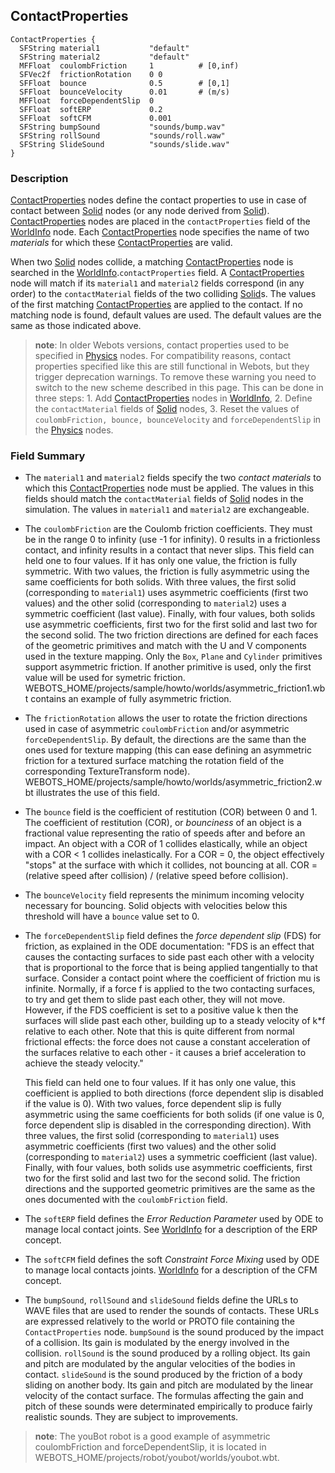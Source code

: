 ## ContactProperties

```
ContactProperties {
  SFString material1           "default"
  SFString material2           "default"
  MFFloat  coulombFriction     1          # [0,inf)
  SFVec2f  frictionRotation    0 0
  SFFloat  bounce              0.5        # [0,1]
  SFFloat  bounceVelocity      0.01       # (m/s)
  MFFloat  forceDependentSlip  0
  SFFloat  softERP             0.2
  SFFloat  softCFM             0.001
  SFString bumpSound           "sounds/bump.wav"
  SFString rollSound           "sounds/roll.waw"
  SFString SlideSound          "sounds/slide.wav"
}
```

### Description

[ContactProperties](#contactproperties) nodes define the contact properties to
use in case of contact between [Solid](solid.md) nodes (or any node derived from
[Solid](solid.md)). [ContactProperties](#contactproperties) nodes are placed in
the `contactProperties` field of the [WorldInfo](worldinfo.md) node. Each
[ContactProperties](#contactproperties) node specifies the name of two
*materials* for which these [ContactProperties](#contactproperties) are valid.

When two [Solid](solid.md) nodes collide, a matching
[ContactProperties](#contactproperties) node is searched in the
[WorldInfo](worldinfo.md).`contactProperties` field. A
[ContactProperties](#contactproperties) node will match if its `material1` and
`material2` fields correspond (in any order) to the `contactMaterial` fields
of the two colliding [Solid](solid.md)s. The values of the first matching
[ContactProperties](#contactproperties) are applied to the contact. If no
matching node is found, default values are used. The default values are the same
as those indicated above.

> **note**:
In older Webots versions, contact properties used to be specified in
[Physics](physics.md) nodes. For compatibility reasons, contact properties
specified like this are still functional in Webots, but they trigger deprecation
warnings. To remove these warning you need to switch to the new scheme described
in this page. This can be done in three steps: 1. Add
[ContactProperties](#contactproperties) nodes in [WorldInfo](worldinfo.md), 2.
Define the `contactMaterial` fields of [Solid](solid.md) nodes, 3. Reset the
values of `coulombFriction, bounce, bounceVelocity` and `forceDependentSlip` in
the [Physics](physics.md) nodes.

### Field Summary

- The `material1` and `material2` fields specify the two *contact materials* to
which this [ContactProperties](#contactproperties) node must be applied. The
values in this fields should match the `contactMaterial` fields of
[Solid](solid.md) nodes in the simulation. The values in `material1` and
`material2` are exchangeable.

- The `coulombFriction` are the Coulomb friction coefficients. They must be in the
range 0 to infinity (use -1 for infinity). 0 results in a frictionless contact,
and infinity results in a contact that never slips. This field can held one to
four values. If it has only one value, the friction is fully symmetric. With two
values, the friction is fully asymmetric using the same coefficients for both
solids. With three values, the first solid (corresponding to `material1`) uses
asymmetric coefficients (first two values) and the other solid (corresponding to
`material2`) uses a symmetric coefficient (last value). Finally, with four
values, both solids use asymmetric coefficients, first two for the first solid
and last two for the second solid. The two friction directions are defined for
each faces of the geometric primitives and match with the U and V components
used in the texture mapping. Only the `Box`, `Plane` and `Cylinder` primitives
support asymmetric friction. If another primitive is used, only the first value
will be used for symetric friction.
WEBOTS\_HOME/projects/sample/howto/worlds/asymmetric\_friction1.wbt contains an
example of fully asymmetric friction.

- The `frictionRotation` allows the user to rotate the friction directions used in
case of asymmetric `coulombFriction` and/or asymmetric `forceDependentSlip`. By
default, the directions are the same than the ones used for texture mapping
(this can ease defining an asymmetric friction for a textured surface matching
the rotation field of the corresponding TextureTransform node).
WEBOTS\_HOME/projects/sample/howto/worlds/asymmetric\_friction2.wbt illustrates
the use of this field.

- The `bounce` field is the coefficient of restitution (COR) between 0 and 1. The
coefficient of restitution (COR), or *bounciness* of an object is a fractional
value representing the ratio of speeds after and before an impact. An object
with a COR of 1 collides elastically, while an object with a COR < 1 collides
inelastically. For a COR = 0, the object effectively "stops" at the surface with
which it collides, not bouncing at all. COR = (relative speed after collision) /
(relative speed before collision).

- The `bounceVelocity` field represents the minimum incoming velocity necessary
for bouncing. Solid objects with velocities below this threshold will have a
`bounce` value set to 0.

- The `forceDependentSlip` field defines the *force dependent slip* (FDS) for
friction, as explained in the ODE documentation: "FDS is an effect that causes
the contacting surfaces to side past each other with a velocity that is
proportional to the force that is being applied tangentially to that surface.
Consider a contact point where the coefficient of friction mu is infinite.
Normally, if a force f is applied to the two contacting surfaces, to try and get
them to slide past each other, they will not move. However, if the FDS
coefficient is set to a positive value k then the surfaces will slide past each
other, building up to a steady velocity of k*f relative to each other. Note that
this is quite different from normal frictional effects: the force does not cause
a constant acceleration of the surfaces relative to each other - it causes a
brief acceleration to achieve the steady velocity."

    This field can held one to four values. If it has only one value, this
    coefficient is applied to both directions (force dependent slip is disabled if
    the value is 0). With two values, force dependent slip is fully asymmetric using
    the same coefficients for both solids (if one value is 0, force dependent slip
    is disabled in the corresponding direction). With three values, the first solid
    (corresponding to `material1`) uses asymmetric coefficients (first two values)
    and the other solid (corresponding to `material2`) uses a symmetric coefficient
    (last value). Finally, with four values, both solids use asymmetric
    coefficients, first two for the first solid and last two for the second solid.
    The friction directions and the supported geometric primitives are the same as
    the ones documented with the `coulombFriction` field.

- The `softERP` field defines the *Error Reduction Parameter* used by ODE to
manage local contact joints. See [WorldInfo](worldinfo.md) for a description of
the ERP concept.

- The `softCFM` field defines the soft *Constraint Force Mixing* used by ODE to
manage local contacts joints. [WorldInfo](worldinfo.md) for a description of the
CFM concept.

- The `bumpSound`, `rollSound` and `slideSound` fields define the URLs to WAVE
files that are used to render the sounds of contacts. These URLs are expressed
relatively to the world or PROTO file containing the `ContactProperties` node.
`bumpSound` is the sound produced by the impact of a collision. Its gain is
modulated by the energy involved in the collision. `rollSound` is the sound
produced by a rolling object. Its gain and pitch are modulated by the angular
velocities of the bodies in contact. `slideSound` is the sound produced by the
friction of a body sliding on another body. Its gain and pitch are modulated by
the linear velocity of the contact surface. The formulas affecting the gain and
pitch of these sounds were determinated empirically to produce fairly realistic
sounds. They are subject to improvements.

> **note**:
The youBot robot is a good example of asymmetric coulombFriction and
forceDependentSlip, it is located in
WEBOTS\_HOME/projects/robot/youbot/worlds/youbot.wbt.
